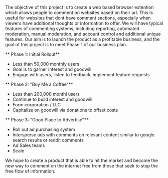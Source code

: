The objective of this project is to create a web based browser extention which allows people to comment on websites based on their url. This is useful for websites that dont have comment sections, especially when viewers have additional thoughts or information to offer. We will have typical features of commenting systems, including reporting, automated moderation, manual moderation, and account control and additional unique features. Our aim is to launch the product as a profitable business, and the goal of this project is to meet Phase 1 of our business plan.

** Phase 1: Initial Rollout** 
 - Less than 50,000 monthly users
 - Goal is to garner interest and goodwill
 - Engage with users, listen to feedback, implement feature requests

** Phase 2: "Buy Me a Coffee"**
 - Less than 200,000 monthl users
 - Continue to build interest and goodwill
 - Form corporation / LLC 
 - Capitalize on goodwill via donations to offset costs

** Phase 3: "Good Place to Advertise"**
 - Roll out ad purchasing system
 - Intersperse ads with comments on relevant content similar to google search results or reddit comments
 - Ad Sales teams
 - Scale 

We hope to create a product that is able to hit the market and become the new way to comment on the internet free from those that seek to stop the free flow of information.